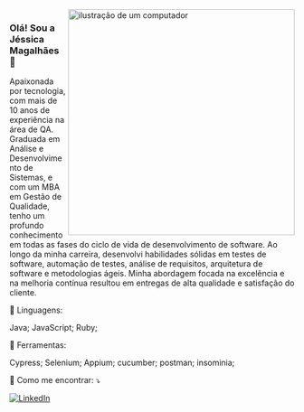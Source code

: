 <img src="https://raw.githubusercontent.com/MicaelliMedeiros/micaellimedeiros/master/image/computer-illustration.png" alt="ilustração de um computador" min-width="400px" max-width="400px" width="400px" align="right">

### Olá! Sou a Jéssica Magalhães 💜
<p align="left"> 
  Apaixonada por tecnologia, com mais de 10 anos de experiência na área de QA. Graduada em Análise e Desenvolvimento de Sistemas, e com um MBA em Gestão de Qualidade, tenho um profundo conhecimento em todas as fases do ciclo de vida de desenvolvimento de software.
  Ao longo da minha carreira, desenvolvi habilidades sólidas em testes de software, automação de testes, análise de requisitos, arquitetura de software e metodologias ágeis. Minha abordagem focada na excelência e na melhoria contínua resultou em entregas de alta qualidade e satisfação do cliente.
</p>

<p align="left">
  🦄 Linguagens:
</p>
   Java;
   JavaScript;
   Ruby;

<p align="left">
  💼 Ferramentas: 
</p>
  Cypress;
  Selenium;
  Appium;
  cucumber;
  postman;
  insominia;

<p align="left">
  💌 Como me encontrar: ⤵️
</p>

<p align="left">
  <a href="#" title="LinkedIn">
  <img src="https://www.linkedin.com/in/jessica-magalh%C3%A3es-21509447/" alt="LinkedIn"/></a>
</p>
